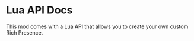 # Lua API Docs
This mod comes with a Lua API that allows you to create your own custom Rich Presence.